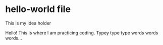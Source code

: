 # hello-world file
This is my idea holder


Hello! This is where I am practicing coding.
Typey type type words words words...
